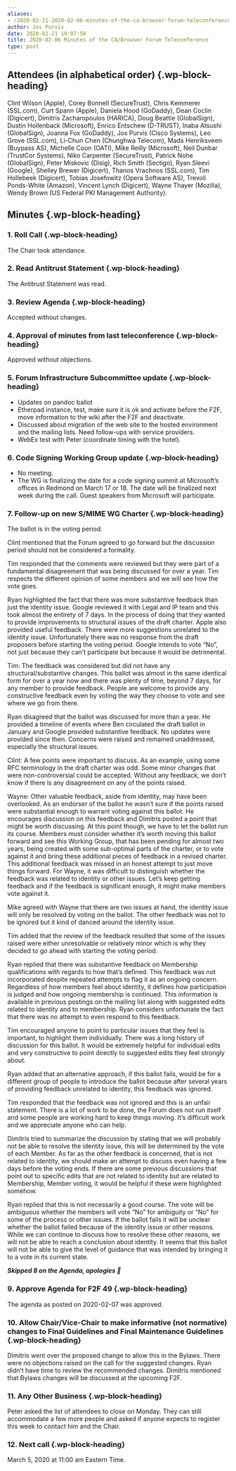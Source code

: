 ```yaml
---
aliases:
- /2020-02-21-2020-02-06-minutes-of-the-ca-browser-forum-teleconference/
author: Jos Purvis
date: 2020-02-21 19:07:58
title: 2020-02-06 Minutes of the CA/Browser Forum Teleconference
type: post
---
```


## Attendees (in alphabetical order) {.wp-block-heading}

Clint Wilson (Apple), Corey Bonnell (SecureTrust), Chris Kemmerer (SSL.com), Curt Spann (Apple), Daniela Hood (GoDaddy), Dean Coclin (Digicert), Dimitris Zacharopoulos (HARICA), Doug Beattie (GlobalSign), Dustin Hollenback (Microsoft), Enrico Entschew (D-TRUST), Inaba Atsushi (GlobalSign), Joanna Fox (GoDaddy), Jos Purvis (Cisco Systems), Leo Grove (SSL.com), Li-Chun Chen (Chunghwa Telecom), Mads Henriksveen (Buypass AS), Michelle Coon (OATI), Mike Reilly (Microsoft), Neil Dunbar (TrustCor Systems), Niko Carpenter (SecureTrust), Patrick Nohe (GlobalSign), Peter Miskovic (Disig), Rich Smith (Sectigo), Ryan Sleevi (Google), Shelley Brewer (Digicert), Thanos Vrachnos (SSL.com), Tim Hollebeek (Digicert), Tobias Josefowitz (Opera Software AS), Trevoli Ponds-White (Amazon), Vincent Lynch (Digicert), Wayne Thayer (Mozilla), Wendy Brown (US Federal PKI Management Authority).

## Minutes {.wp-block-heading}

### 1. Roll Call {.wp-block-heading}

The Chair took attendance.

### 2. Read Antitrust Statement {.wp-block-heading}

The Antitrust Statement was read.

### 3. Review Agenda {.wp-block-heading}

Accepted without changes.

### 4. Approval of minutes from last teleconference {.wp-block-heading}

Approved without objections.

### 5. Forum Infrastructure Subcommittee update {.wp-block-heading}

- Updates on pandoc ballot
- Etherpad instance, test, make sure it is ok and activate before the F2F, move information to the wiki after the F2F and deactivate.
- Discussed about migration of the web site to the hosted environment and the mailing lists. Need follow-ups with service providers.
- WebEx test with Peter (coordinate timing with the hotel).

### 6. Code Signing Working Group update {.wp-block-heading}

- No meeting.
- The WG is finalizing the date for a code signing summit at Microsoft’s offices in Redmond on March 17 or 18. The date will be finalized next week during the call. Guest speakers from Microsoft will participate.

### 7. Follow-up on new S/MIME WG Charter {.wp-block-heading}

The ballot is in the voting period.

Clint mentioned that the Forum agreed to go forward but the discussion period should not be considered a formality.

Tim responded that the comments were reviewed but they were part of a fundamental disagreement that was being discussed for over a year. Tim respects the different opinion of some members and we will see how the vote goes.

Ryan highlighted the fact that there was more substantive feedback than just the identity issue. Google reviewed it with Legal and IP team and this took almost the entirety of 7 days. In the process of doing that they wanted to provide improvements to structural issues of the draft charter. Apple also provided useful feedback. There were more suggestions unrelated to the identity issue. Unfortunately there was no response from the draft proposers before starting the voting period. Google intends to vote “No”, not just because they can’t participate but because it would be detrimental.

Tim: The feedback was considered but did not have any structural/substantive changes. This ballot was almost in the same identical form for over a year now and there was plenty of time, beyond 7 days, for any member to provide feedback. People are welcome to provide any constructive feedback even by voting the way they choose to vote and see where we go from there.

Ryan disagreed that the ballot was discussed for more than a year. He provided a timeline of events where Ben circulated the draft ballot in January and Google provided substantive feedback. No updates were provided since then. Concerns were raised and remained unaddressed, especially the structural issues.

Clint: A few points were important to discuss. As an example, using some RFC terminology in the draft charter was odd. Some minor changes that were non-controversial could be accepted. Without any feedback, we don’t know if there is any disagreement on any of the points raised.

Wayne: Other valuable feedback, aside from identity, may have been overlooked. As an endorser of the ballot he wasn’t sure if the points raised were substantial enough to warrant voting against this ballot. He encourages discussion on this feedback and Dimitris posted a point that might be worth discussing. At this point though, we have to let the ballot run its course. Members must consider whether it’s worth moving this ballot forward and see this Working Group, that has been pending for almost two years, being created with some sub-optimal parts of the charter, or to vote against it and bring these additional pieces of feedback in a revised charter. This additional feedback was missed in an honest attempt to just move things forward. For Wayne, it was difficult to distinguish whether the feedback was related to identity or other issues. Let’s keep getting feedback and if the feedback is significant enough, it might make members vote against it.

Mike agreed with Wayne that there are two issues at hand, the identity issue will only be resolved by voting on the ballot. The other feedback was not to be ignored but it kind of danced around the identity issue.

Tim added that the review of the feedback resulted that some of the issues raised were either unresolvable or relatively minor which is why they decided to go ahead with starting the voting period.

Ryan replied that there was substantive feedback on Membership qualifications with regards to how that’s defined. This feedback was not incorporated despite repeated attempts to flag it as an ongoing concern. Regardless of how members feel about identity, it defines how participation is judged and how ongoing membership is continued. This information is available in previous postings on the mailing list along with suggested edits related to identity and to membership. Ryan considers unfortunate the fact that there was no attempt to even respond to this feedback.

Tim encouraged anyone to point to particular issues that they feel is important, to highlight them individually. There was a long history of discussion for this ballot. It would be extremely helpful for individual edits and very constructive to point directly to suggested edits they feel strongly about.

Ryan added that an alternative approach, if this ballot fails, would be for a different group of people to introduce the ballot because after several years of providing feedback unrelated to identity, this feedback was ignored.

Tim responded that the feedback was not ignored and this is an unfair statement. There is a lot of work to be done, the Forum does not run itself and some people are working hard to keep things moving. It’s difficult work and we appreciate anyone who can help.

Dimitris tried to summarize the discussion by stating that we will probably not be able to resolve the identity issue, this will be determined by the vote of each Member. As far as the other feedback is concerned, that is not related to identity, we should make an attempt to discuss even having a few days before the voting ends. If there are some previous discussions that point out to specific edits that are not related to identity but are related to Membership, Member voting, it would be helpful if these were highlighted somehow.

Ryan replied that this is not necessarily a good course. The vote will be ambiguous whether the members will vote “No” for ambiguity or “No” for some of the process or other issues. If the ballot fails it will be unclear whether the ballot failed because of the identity issue or other reasons. While we can continue to discuss how to resolve these other reasons, we will not be able to reach a conclusion about identity. It seems that this ballot will not be able to give the level of guidance that was intended by bringing it to a vote in its current state.

**_Skipped 8 on the Agenda, apologies 🙂_**

### 9. Approve Agenda for F2F 49 {.wp-block-heading}

The agenda as posted on 2020-02-07 was approved.

### 10. Allow Chair/Vice-Chair to make informative (not normative) changes to Final Guidelines and Final Maintenance Guidelines {.wp-block-heading}

Dimitris went over the proposed change to allow this in the Bylaws. There were no objections raised on the call for the suggested changes. Ryan didn’t have time to review the recommended changes. Dimitris mentioned that Bylaws changes will be discussed at the upcoming F2F.

### 11. Any Other Business {.wp-block-heading}

Peter asked the list of attendees to close on Monday. They can still accommodate a few more people and asked if anyone expects to register this week to contact him and the Chair.

### 12. Next call {.wp-block-heading}

March 5, 2020 at 11:00 am Eastern Time.